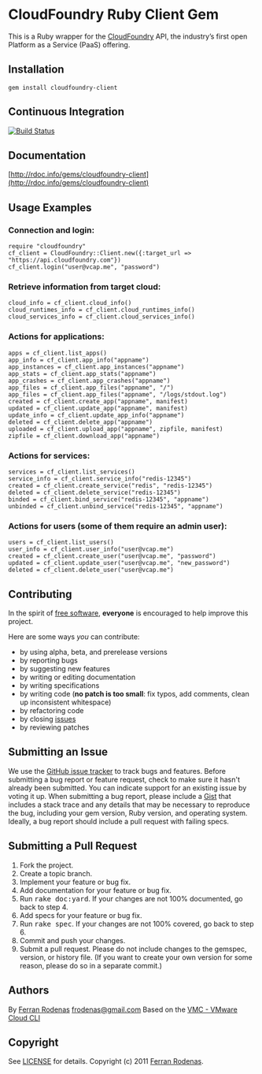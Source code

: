 CloudFoundry Ruby Client Gem
============================

This is a Ruby wrapper for the [CloudFoundry](http://cloudfoundry.org/) API, the industry’s first open Platform as a
Service (PaaS) offering.

Installation
------------

    gem install cloudfoundry-client

Continuous Integration
----------------------

[![Build Status](https://secure.travis-ci.org/frodenas/cloudfoundry-client.png)](http://travis-ci.org/frodenas/cloudfoundry-client)

Documentation
-------------

[http://rdoc.info/gems/cloudfoundry-client](http://rdoc.info/gems/cloudfoundry-client)

Usage Examples
--------------

### Connection and login:

    require "cloudfoundry"
    cf_client = CloudFoundry::Client.new({:target_url => "https://api.cloudfoundry.com"})
    cf_client.login("user@vcap.me", "password")

### Retrieve information from target cloud:

    cloud_info = cf_client.cloud_info()
    cloud_runtimes_info = cf_client.cloud_runtimes_info()
    cloud_services_info = cf_client.cloud_services_info()

### Actions for applications:

    apps = cf_client.list_apps()
    app_info = cf_client.app_info("appname")
    app_instances = cf_client.app_instances("appname")
    app_stats = cf_client.app_stats("appname")
    app_crashes = cf_client.app_crashes("appname")
    app_files = cf_client.app_files("appname", "/")
    app_files = cf_client.app_files("appname", "/logs/stdout.log")
    created = cf_client.create_app("appname", manifest)
    updated = cf_client.update_app("appname", manifest)
    update_info = cf_client.update_app_info("appname")
    deleted = cf_client.delete_app("appname")
    uploaded = cf_client.upload_app("appname", zipfile, manifest)
    zipfile = cf_client.download_app("appname")

### Actions for services:

    services = cf_client.list_services()
    service_info = cf_client.service_info("redis-12345")
    created = cf_client.create_service("redis", "redis-12345")
    deleted = cf_client.delete_service("redis-12345")
    binded = cf_client.bind_service("redis-12345", "appname")
    unbinded = cf_client.unbind_service("redis-12345", "appname")

### Actions for users (some of them require an admin user):

    users = cf_client.list_users()
    user_info = cf_client.user_info("user@vcap.me")
    created = cf_client.create_user("user@vcap.me", "password")
    updated = cf_client.update_user("user@vcap.me", "new_password")
    deleted = cf_client.delete_user("user@vcap.me")

Contributing
------------
In the spirit of [free software](http://www.fsf.org/licensing/essays/free-sw.html), **everyone** is encouraged to help
improve this project.

Here are some ways *you* can contribute:

* by using alpha, beta, and prerelease versions
* by reporting bugs
* by suggesting new features
* by writing or editing documentation
* by writing specifications
* by writing code (**no patch is too small**: fix typos, add comments, clean up inconsistent whitespace)
* by refactoring code
* by closing [issues](http://github.com/frodenas/cloudfoundry-client/issues)
* by reviewing patches


Submitting an Issue
-------------------
We use the [GitHub issue tracker](http://github.com/frodenas/cloudfoundry-client/issues) to track bugs and features.
Before submitting a bug report or feature request, check to make sure it hasn't already been submitted. You can indicate
support for an existing issue by voting it up. When submitting a bug report, please include a
[Gist](http://gist.github.com/) that includes a stack trace and any details that may be necessary to reproduce the bug,
including your gem version, Ruby version, and operating system. Ideally, a bug report should include a pull request with
 failing specs.


Submitting a Pull Request
-------------------------
1. Fork the project.
2. Create a topic branch.
3. Implement your feature or bug fix.
4. Add documentation for your feature or bug fix.
5. Run <tt>rake doc:yard</tt>. If your changes are not 100% documented, go back to step 4.
6. Add specs for your feature or bug fix.
7. Run <tt>rake spec</tt>. If your changes are not 100% covered, go back to step 6.
8. Commit and push your changes.
9. Submit a pull request. Please do not include changes to the gemspec, version, or history file. (If you want to create
your own version for some reason, please do so in a separate commit.)


Authors
-------

By [Ferran Rodenas](http://www.rodenas.org/) <frodenas@gmail.com>
Based on the [VMC - VMware Cloud CLI](https://github.com/cloudfoundry/vmc)

Copyright
---------

See [LICENSE](https://github.com/frodenas/cloudfoundry-client/blob/master/LICENSE) for details.
Copyright (c) 2011 [Ferran Rodenas](http://www.rodenas.org/).